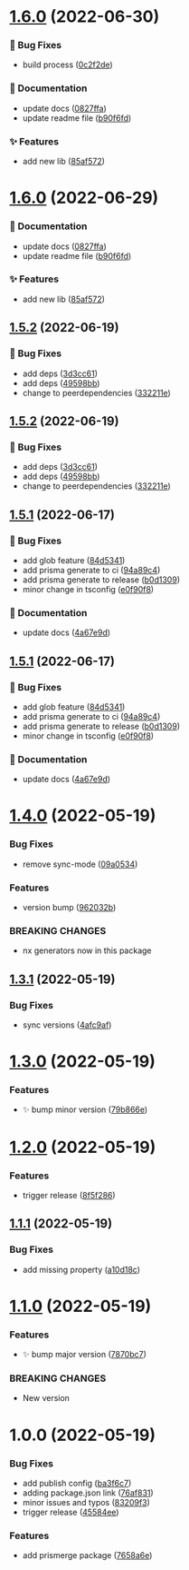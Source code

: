 # [1.6.0](https://github.com/prisma-utils/prisma-utils/compare/@prisma-utils/nestjs-prisma@1.5.2...@prisma-utils/nestjs-prisma@1.6.0) (2022-06-30)


### :bug: Bug Fixes

* build process ([0c2f2de](https://github.com/prisma-utils/prisma-utils/commit/0c2f2de1909cc1cd8bc56f2750881e6ee2a15d93))


### :memo: Documentation

* update docs ([0827ffa](https://github.com/prisma-utils/prisma-utils/commit/0827ffa16b62e57ca01ed4f72c61e8684333bbba))
* update readme file ([b90f6fd](https://github.com/prisma-utils/prisma-utils/commit/b90f6fddb085f7acdf749479bdaa55b78078114e))


### :sparkles: Features

* add new lib ([85af572](https://github.com/prisma-utils/prisma-utils/commit/85af5727b53d129036ee8265f2a0eab1fcf7ab30))

# [1.6.0](https://github.com/prisma-utils/prisma-utils/compare/@prisma-utils/nestjs-prisma@1.5.2...@prisma-utils/nestjs-prisma@1.6.0) (2022-06-29)


### :memo: Documentation

* update docs ([0827ffa](https://github.com/prisma-utils/prisma-utils/commit/0827ffa16b62e57ca01ed4f72c61e8684333bbba))
* update readme file ([b90f6fd](https://github.com/prisma-utils/prisma-utils/commit/b90f6fddb085f7acdf749479bdaa55b78078114e))


### :sparkles: Features

* add new lib ([85af572](https://github.com/prisma-utils/prisma-utils/commit/85af5727b53d129036ee8265f2a0eab1fcf7ab30))

## [1.5.2](https://github.com/prisma-utils/prisma-utils/compare/@prisma-utils/nestjs-prisma@1.5.1...@prisma-utils/nestjs-prisma@1.5.2) (2022-06-19)


### :bug: Bug Fixes

* add deps ([3d3cc61](https://github.com/prisma-utils/prisma-utils/commit/3d3cc617092f4b964435b8986c95ab912ebfaa2d))
* add deps ([49598bb](https://github.com/prisma-utils/prisma-utils/commit/49598bb166a3f8cd6168e03de203e503097b5b81))
* change to peerdependencies ([332211e](https://github.com/prisma-utils/prisma-utils/commit/332211e7269b4db0388e7ed9387af10db3212596))

## [1.5.2](https://github.com/prisma-utils/prisma-utils/compare/@prisma-utils/nestjs-prisma@1.5.1...@prisma-utils/nestjs-prisma@1.5.2) (2022-06-19)


### :bug: Bug Fixes

* add deps ([3d3cc61](https://github.com/prisma-utils/prisma-utils/commit/3d3cc617092f4b964435b8986c95ab912ebfaa2d))
* add deps ([49598bb](https://github.com/prisma-utils/prisma-utils/commit/49598bb166a3f8cd6168e03de203e503097b5b81))
* change to peerdependencies ([332211e](https://github.com/prisma-utils/prisma-utils/commit/332211e7269b4db0388e7ed9387af10db3212596))

## [1.5.1](https://github.com/prisma-utils/prisma-utils/compare/@prisma-utils/nestjs-prisma@1.5.0...@prisma-utils/nestjs-prisma@1.5.1) (2022-06-17)


### :bug: Bug Fixes

* add glob feature ([84d5341](https://github.com/prisma-utils/prisma-utils/commit/84d534149d21715b88c137389f24eadeb351feff))
* add prisma generate to ci ([94a89c4](https://github.com/prisma-utils/prisma-utils/commit/94a89c48ee057701486a826988a95d41c0a30d8e))
* add prisma generate to release ([b0d1309](https://github.com/prisma-utils/prisma-utils/commit/b0d130928b6f2ef06115d50d67a9bc598a9897cd))
* minor change in tsconfig ([e0f90f8](https://github.com/prisma-utils/prisma-utils/commit/e0f90f882a50aef3261512d2fb89b86f45407328))


### :memo: Documentation

* update docs ([4a67e9d](https://github.com/prisma-utils/prisma-utils/commit/4a67e9dfb080a6e953410bf108e470f94033df2d))

## [1.5.1](https://github.com/prisma-utils/prisma-utils/compare/@prisma-utils/nestjs-prisma@1.5.0...@prisma-utils/nestjs-prisma@1.5.1) (2022-06-17)


### :bug: Bug Fixes

* add glob feature ([84d5341](https://github.com/prisma-utils/prisma-utils/commit/84d534149d21715b88c137389f24eadeb351feff))
* add prisma generate to ci ([94a89c4](https://github.com/prisma-utils/prisma-utils/commit/94a89c48ee057701486a826988a95d41c0a30d8e))
* add prisma generate to release ([b0d1309](https://github.com/prisma-utils/prisma-utils/commit/b0d130928b6f2ef06115d50d67a9bc598a9897cd))
* minor change in tsconfig ([e0f90f8](https://github.com/prisma-utils/prisma-utils/commit/e0f90f882a50aef3261512d2fb89b86f45407328))


### :memo: Documentation

* update docs ([4a67e9d](https://github.com/prisma-utils/prisma-utils/commit/4a67e9dfb080a6e953410bf108e470f94033df2d))

# [1.4.0](https://github.com/prisma-utils/prisma-utils/compare/@prisma-utils/nestjs-prisma@1.3.1...@prisma-utils/nestjs-prisma@1.4.0) (2022-05-19)


### Bug Fixes

* remove sync-mode ([09a0534](https://github.com/prisma-utils/prisma-utils/commit/09a0534f73601b5d39d11d28bd3c646081a0531b))


### Features

* version bump ([962032b](https://github.com/prisma-utils/prisma-utils/commit/962032b0d2aeed2d38f9b9186158f89e36f2ce44))


### BREAKING CHANGES

* nx generators now in this package

## [1.3.1](https://github.com/prisma-utils/prisma-utils/compare/@prisma-utils/nestjs-prisma@1.3.0...@prisma-utils/nestjs-prisma@1.3.1) (2022-05-19)


### Bug Fixes

* sync versions ([4afc9af](https://github.com/prisma-utils/prisma-utils/commit/4afc9afc3aa131fac6e965f57d1a7d0025aca209))

# [1.3.0](https://github.com/prisma-utils/prisma-utils/compare/@prisma-utils/nestjs-prisma@1.2.0...@prisma-utils/nestjs-prisma@1.3.0) (2022-05-19)


### Features

* :sparkles: bump minor version ([79b866e](https://github.com/prisma-utils/prisma-utils/commit/79b866eba364235e83391dc0835d64a8bd80f38d))

# [1.2.0](https://github.com/prisma-utils/prisma-utils/compare/@prisma-utils/nestjs-prisma@1.1.1...@prisma-utils/nestjs-prisma@1.2.0) (2022-05-19)


### Features

* trigger release ([8f5f286](https://github.com/prisma-utils/prisma-utils/commit/8f5f286e4a41cba5358510fcc9faad12399cbb2d))

## [1.1.1](https://github.com/prisma-utils/prisma-utils/compare/@prisma-utils/nestjs-prisma@1.1.0...@prisma-utils/nestjs-prisma@1.1.1) (2022-05-19)


### Bug Fixes

* add missing property ([a10d18c](https://github.com/prisma-utils/prisma-utils/commit/a10d18cd8d72f3f60cb0e24bc0e3cf9369058bcc))

# [1.1.0](https://github.com/prisma-utils/prisma-utils/compare/@prisma-utils/nestjs-prisma@1.0.0...@prisma-utils/nestjs-prisma@1.1.0) (2022-05-19)


### Features

* :sparkles: bump major version ([7870bc7](https://github.com/prisma-utils/prisma-utils/commit/7870bc7baedb2943ad488ca8073106b9216bf884))


### BREAKING CHANGES

* New version

# 1.0.0 (2022-05-19)


### Bug Fixes

* add publish config ([ba3f6c7](https://github.com/prisma-utils/prisma-utils/commit/ba3f6c73a29f482b5e6070c1ec9d68d8c76c8746))
* adding package.json link ([76af831](https://github.com/prisma-utils/prisma-utils/commit/76af83118bcc8403471c4888a6cdead0b9baf5fc))
* minor issues and typos ([83209f3](https://github.com/prisma-utils/prisma-utils/commit/83209f38055c11969707a95feffc516a14adf6a8))
* trigger release ([45584ee](https://github.com/prisma-utils/prisma-utils/commit/45584eef862c50cf8cf9094ce4578842979e834c))


### Features

* add prismerge package ([7658a6e](https://github.com/prisma-utils/prisma-utils/commit/7658a6e506ecd91c4ef0505ea373cb4508d63021))
